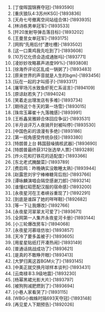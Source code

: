 
1. [丁俊晖国锦赛夺冠]-[1893590]
1. [重庆狼队4:3苏州KSG]-[1893836]
1. [天舟七号撤离空间站组合体]-[1893935]
1. [林诗栋男单冠军]-[1893533]
1. [歼20发射导弹击落目标]-[1893202]
1. [王曼昱女单冠军]-[1893175]
1. [网购“先用后付”遭吐槽]-[1893502]
1. [这一口熏鸡我先吃到了]-[1893608]
1. [10万亿化债会造成通胀吗]-[1893771]
1. [凌妙妙攻略慕声进度99%]-[1893808]
1. [徐海乔评论区乱成一锅粥了]-[1893483]
1. [原来世界的声音就是人生的bgm]-[1893456]
1. [玩在一起的才叫搭子]-[1893317]
1. [屠宰场污水致鱼虾死亡系谣言]-[1894109]
1. [原谅赵若失了]-[1894024]
1. [笑着走出理发店有多难]-[1893734]
1. [期待这个冬天的第一场雪]-[1893015]
1. [珠帘玉幕崔十九落魄感]-[1893991]
1. [王栎鑫吴雅婷合体回应争议]-[1893531]
1. [半月谈评万人夜骑开封被叫停]-[1893530]
1. [中国色彩的浪漫有多绝]-[1893186]
1. [第一视角感受传统杂技]-[1893380]
1. [特朗普上台 韩国鼓噪搞核武器]-[1893690]
1. [特朗普最终获312张选举人票]-[1893289]
1. [炸火花和打铁花的适配度]-[1893366]
1. [东北老式腌酸菜]-[1893789]
1. [费启鸣：昨晚确实没敢睡太熟]-[1893944]
1. [赵露思刘宇宁棒棒糖背后抱]-[1893766]
1. [谭咏麟演唱会隔空感谢刀郎]-[1893214]
1. [谁懂红昭愿配汉服的宿命感]-[1893200]
1. [永夜星河在王者峡谷重现了]-[1892291]
1. [到底是谁踩了她的咩咩鞋]-[1892682]
1. [等一下让我爆改]-[1892766]
1. [永夜星河翠翠太可爱了]-[1893671]
1. [全网第一人集齐永夜星河卡册]-[1893144]
1. [小三轮爆改房车]-[1894068]
1. [永夜星河慕瑶仿妆]-[1893857]
1. [天冷了要多盖被子]-[1893605]
1. [用星星贴纸打开凑热闹]-[1893149]
1. [普通话挑战成功了]-[1893621]
1. [是真的不敢睁开眼]-[1893413]
1. [大梦归离这首BGM火了]-[1893145]
1. [中美正就交换月球样本谈判]-[1893431]
1. [云南禄丰3.9级地震]-[1893230]
1. [杨幂黑裙光影大片]-[1893797]
1. [被狗狗减肥燃到了]-[1893694]
1. [小巷人家看哭了]-[1893115]
1. [WBG小蜘蛛时隔693天夺冠]-[1893148]
1. [再见爱人下期预告]-[1892026]